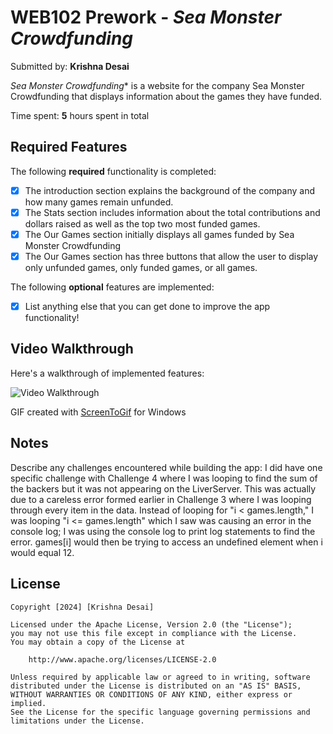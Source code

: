# WEB102 Prework - *Sea Monster Crowdfunding*

Submitted by: **Krishna Desai**

*Sea Monster Crowdfunding** is a website for the company Sea Monster Crowdfunding that displays information about the games they have funded.

Time spent: **5** hours spent in total

## Required Features

The following **required** functionality is completed:

* [X] The introduction section explains the background of the company and how many games remain unfunded.
* [X] The Stats section includes information about the total contributions and dollars raised as well as the top two most funded games.
* [X] The Our Games section initially displays all games funded by Sea Monster Crowdfunding
* [X] The Our Games section has three buttons that allow the user to display only unfunded games, only funded games, or all games.

The following **optional** features are implemented:

* [X] List anything else that you can get done to improve the app functionality!

## Video Walkthrough

Here's a walkthrough of implemented features:

<img src='https://media.giphy.com/media/v1.Y2lkPTc5MGI3NjExeHYyaGp3OG1pbTI1NGQ2MXh2c2txd2gwc2RycHg0OXl4MTZ6bjV0ZiZlcD12MV9pbnRlcm5hbF9naWZfYnlfaWQmY3Q9Zw/kDrPGQ6E3NPP9AKvw2/giphy.gif' title='Video Walkthrough' width='' alt='Video Walkthrough' />

<!-- Replace this with whatever GIF tool you used! -->
GIF created with [ScreenToGif](https://www.screentogif.com/) for Windows
<!-- Recommended tools:
[Kap](https://getkap.co/) for macOS

[peek](https://github.com/phw/peek) for Linux. -->

## Notes

Describe any challenges encountered while building the app:
I did have one specific challenge with Challenge 4 where I was looping to find the sum of the backers but it was not appearing on the LiverServer. This was actually due to a careless error formed earlier in Challenge 3 where I was looping through every item in the data. Instead of looping for "i < games.length," I was looping "i <= games.length" which I saw was causing an error in the console log; I was using the console log to print log statements to find the error. games[i] would then be trying to access an undefined element when i would equal 12. 

## License

    Copyright [2024] [Krishna Desai]

    Licensed under the Apache License, Version 2.0 (the "License");
    you may not use this file except in compliance with the License.
    You may obtain a copy of the License at

        http://www.apache.org/licenses/LICENSE-2.0

    Unless required by applicable law or agreed to in writing, software
    distributed under the License is distributed on an "AS IS" BASIS,
    WITHOUT WARRANTIES OR CONDITIONS OF ANY KIND, either express or implied.
    See the License for the specific language governing permissions and
    limitations under the License.
